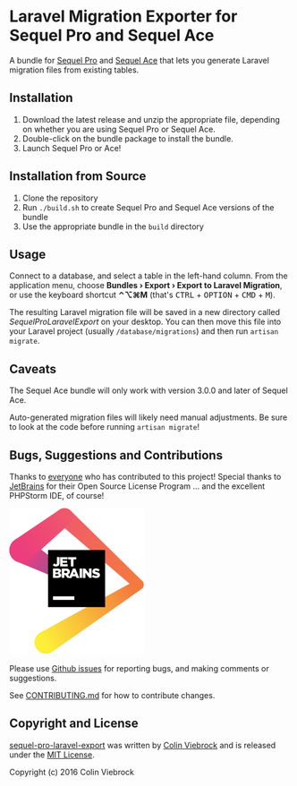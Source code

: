 # Laravel Migration Exporter for Sequel Pro and Sequel Ace

A bundle for [Sequel Pro](https://www.sequelpro.com/) and
[Sequel Ace](https://sequel-ace.com/) that lets you generate 
Laravel migration files from existing tables.


## Installation

1. Download the latest release and unzip the appropriate file,
   depending on whether you are using Sequel Pro or Sequel Ace.
2. Double-click on the bundle package to install the bundle.
3. Launch Sequel Pro or Ace!


## Installation from Source

1. Clone the repository
2. Run `./build.sh` to create Sequel Pro and Sequel Ace versions of the bundle
3. Use the appropriate bundle in the `build` directory


## Usage

Connect to a database, and select a table in the left-hand column.  From the application menu, choose 
**Bundles › Export › Export to Laravel Migration**, or use the keyboard shortcut **⌃⌥⌘M** (that's 
<kbd>CTRL</kbd> + <kbd>OPTION</kbd> + <kbd>CMD</kbd> + <kbd>M</kbd>).

The resulting Laravel migration file will be saved in a new directory called _SequelProLaravelExport_ on your desktop.
You can then move this file into your Laravel project (usually `/database/migrations`) and then run `artisan migrate`.


## Caveats

The Sequel Ace bundle will only work with version 3.0.0 and later of Sequel Ace.

Auto-generated migration files will likely need manual adjustments.  Be sure to look at the code before
running `artisan migrate`!


## Bugs, Suggestions and Contributions

Thanks to [everyone](https://github.com/cviebrock/sequel-pro-laravel-export/graphs/contributors)
who has contributed to this project!  Special thanks to 
[JetBrains](https://www.jetbrains.com/?from=cviebrock/eloquent-sluggable) for their 
Open Source License Program ... and the excellent PHPStorm IDE, of course!

[![JetBrains](./.github/jetbrains.svg)](https://www.jetbrains.com/?from=cviebrock/sequel-pro-laravel-export)

Please use [Github issues](https://github.com/cviebrock/sequel-pro-laravel-export/issues) for reporting bugs, 
and making comments or suggestions.

See [CONTRIBUTING.md](CONTRIBUTING.md) for how to contribute changes.

## Copyright and License

[sequel-pro-laravel-export](https://github.com/cviebrock/sequel-pro-laravel-export)
was written by [Colin Viebrock](http://viebrock.ca) and is released under the 
[MIT License](LICENSE.md).

Copyright (c) 2016 Colin Viebrock
